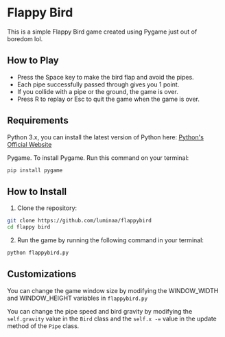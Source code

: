 # Flappy Bird

This is a simple Flappy Bird game created using Pygame just out of boredom lol.

## How to Play

- Press the Space key to make the bird flap and avoid the pipes.
- Each pipe successfully passed through gives you 1 point.
- If you collide with a pipe or the ground, the game is over.
- Press R to replay or Esc to quit the game when the game is over.

## Requirements

Python 3.x, you can install the latest version of Python here: [Python's Official Website](https://www.python.org/downloads/) 

Pygame. To install Pygame. Run this command on your terminal:
```bash 
pip install pygame
```

## How to Install

1. Clone the repository:
```bash
git clone https://github.com/luminaa/flappybird
cd flappy bird
```

2. Run the game by running the following command in your terminal:
```bash
python flappybird.py
```

## Customizations

You can change the game window size by modifying the WINDOW_WIDTH and WINDOW_HEIGHT variables in `flappybird.py`

You can change the pipe speed and bird gravity by modifying the `self.gravity` value in the `Bird` class and the `self.x -=` value in the update method of the `Pipe` class.
